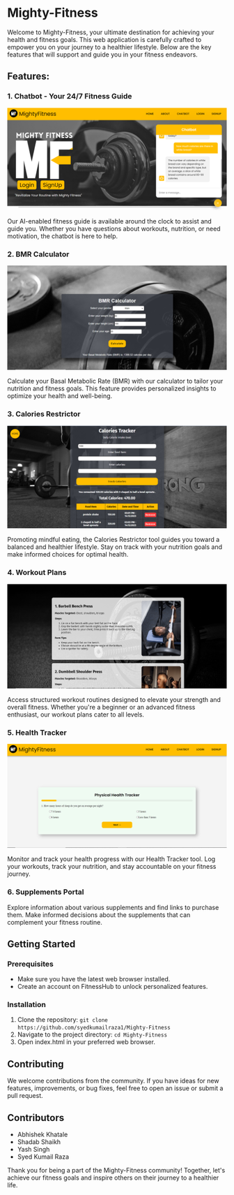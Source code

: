 # Mighty-Fitness

Welcome to Mighty-Fitness, your ultimate destination for achieving your health and fitness goals. This web application is carefully crafted to empower you on your journey to a healthier lifestyle. Below are the key features that will support and guide you in your fitness endeavors.

## Features:

### 1. Chatbot - Your 24/7 Fitness Guide

![](chatbot.png)

Our AI-enabled fitness guide is available around the clock to assist and guide you. Whether you have questions about workouts, nutrition, or need motivation, the chatbot is here to help.

### 2. BMR Calculator

![BMR Calculator](bmr.png)

Calculate your Basal Metabolic Rate (BMR) with our calculator to tailor your nutrition and fitness goals. This feature provides personalized insights to optimize your health and well-being.

### 3. Calories Restrictor

![Calories Restrictor](calories_tracker.png)

Promoting mindful eating, the Calories Restrictor tool guides you toward a balanced and healthier lifestyle. Stay on track with your nutrition goals and make informed choices for optimal health.

### 4. Workout Plans

![Workout Plans](workout_track.png)

Access structured workout routines designed to elevate your strength and overall fitness. Whether you're a beginner or an advanced fitness enthusiast, our workout plans cater to all levels.

### 5. Health Tracker

![Health Tracker](health_tracker.png)

Monitor and track your health progress with our Health Tracker tool. Log your workouts, track your nutrition, and stay accountable on your fitness journey.

### 6. Supplements Portal

Explore information about various supplements and find links to purchase them. Make informed decisions about the supplements that can complement your fitness routine.

## Getting Started

### Prerequisites
- Make sure you have the latest web browser installed.
- Create an account on FitnessHub to unlock personalized features.

### Installation
1. Clone the repository: `git clone https://github.com/syedkumailraza1/Mighty-Fitness`
2. Navigate to the project directory: `cd Mighty-Fitness`
3. Open index.html in your preferred web browser.

## Contributing

We welcome contributions from the community. If you have ideas for new features, improvements, or bug fixes, feel free to open an issue or submit a pull request.

## Contributors
- Abhishek Khatale
- Shadab Shaikh
- Yash Singh
- Syed Kumail Raza

Thank you for being a part of the Mighty-Fitness community! Together, let's achieve our fitness goals and inspire others on their journey to a healthier life.
